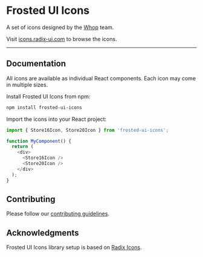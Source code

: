 # Frosted UI Icons

A set of icons designed by the [Whop](https://whop.com/) team.

Visit [icons.radix-ui.com](https://icons.radix-ui.com) to browse the icons.

---

## Documentation

All icons are available as individual React components. Each icon may come in multiple sizes.

Install Frosted UI Icons from npm:

```bash
npm install frosted-ui-icons
```

Import the icons into your React project:

```js
import { Store16Icon, Store20Icon } from 'frosted-ui-icons';

function MyComponent() {
  return (
    <div>
      <Store16Icon />
      <Store20Icon />
    </div>
  );
}
```

## Contributing

Please follow our [contributing guidelines](./CONTRIBUTING.md).

## Acknowledgments

Frosted UI Icons library setup is based on [Radix Icons](https://github.com/radix-ui/icons).
